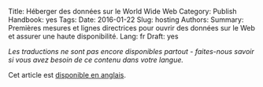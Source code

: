 Title: Héberger des données sur le World Wide Web
Category: Publish
Handbook: yes
Tags:
Date: 2016-01-22
Slug: hosting
Authors:
Summary: Premières mesures et lignes directrices pour ouvrir des données sur le Web et assurer une haute disponibilité.
Lang: fr
Draft: yes


<em>Les traductions ne sont pas encore disponibles partout - faites-nous savoir si vous avez besoin de ce contenu dans votre langue.</em>

Cet article est [disponible en anglais](/en/publish/hosting).
